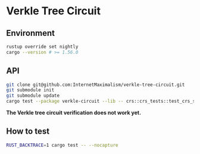 # Verkle Tree Circuit

## Environment

```sh
rustup override set nightly
cargo --version # >= 1.56.0
```

## API

```sh
git clone git@github.com:InternetMaximalism/verkle-tree-circuit.git
git submodule init
git submodule update
cargo test --package verkle-circuit --lib -- crs::crs_tests::test_crs_serialization --exact --nocapture # create common reference string (CRS) for PlonK
```

**The Verkle tree circuit verification does not work yet.**

## How to test

```sh
RUST_BACKTRACE=1 cargo test -- --nocapture
```
